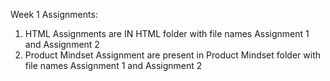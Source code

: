 Week 1 Assignments:

1. HTML Assignments are IN HTML folder with file names Assignment 1 and Assignment 2
2. Product Mindset Assignment are present in Product Mindset folder with file names Assignment 1 and Assignment 2